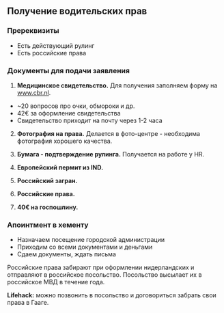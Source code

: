 ## Получение водительских прав

### Пререквизиты
* Eсть действующий рулинг
* Eсть российские права

### Документы для подачи заявления
1. **Медицинское свидетельство.** Для получения заполняем форму на www.cbr.nl.
* ~20 вопросов про очки, обмороки и др.
* 42€ за оформление свидетельства 
* Свидетельство приходит на почту через 1-2 часа

2. **Фотография на права.** Делается в фото-центре - необходима фотография хорошего качества. 

3. **Бумага - подтверждение рулинга.** Получается на работе y HR.

4. **Европейский пермит из IND.**

5. **Российский загран.**

6. **Российские права.**

7. **40€ на госпошлину.**

### Апоинтмент в хементу

* Назначаем посещение городской администрации
* Приходим со всеми документами и деньгами
* Сдаем документы, ждать письма

Российские права забирают при оформлении нидерландских и отправляют в российское посольство. Посольство высылает их в российское МВД в течение года.

**Lifehack:** можно позвонить в посольство и договориться забрать свои права в Гааге.

